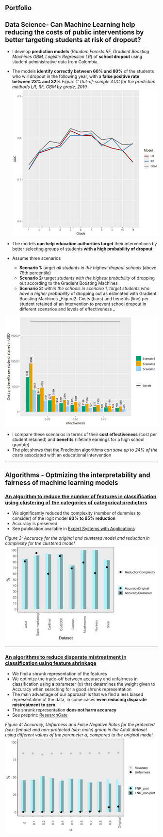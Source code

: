 ## Portfolio
## Data Science- Can Machine Learning help reducing the costs of public interventions by better targeting students at risk of dropout?
- I develop **prediction models** (_Random Forests RF, Gradient Boosting Machines GBM, Logistic Regression LR_) of **school dropout** using student administrative data from Colombia.
- The models **identify correctly between 60% and 80%** of the students who will dropout in the following year, with a **false positive rate between 23% and 32%**
  _Figure 1: Out-of-sample AUC for the prediction methods LR, RF, GBM by grade, 2019_
  <img src="images/auc.PNG?raw=true"/> 
  
 
  
- The models **can help education authorities target** their interventions by better selecting groups of students **with a high probability of dropout**
- Assume three scenarios
  - **Scenario 1:** target _all students in the highest dropout schools_ (above 75th percentile)
  - **Scenario 2:** target _students with the highest probability_ of dropping out according to the Gradient Boosting Machines
  - **Scenario 3:** _within the schools in scenario 1, target students who have a higher probability_ of dropping out as estimated with Gradient Boosting Machines
_Figure2: Costs (bars) and benefits (line) per student retained of an intervention to prevent school dropout in different scenarios and levels of effectiveness
_
<img src="images/color_blind.png?raw=true"/> 

- I compare these scenarios in terms of their **cost effectiveness** (cost per student retained) and **benefits** (lifetime earnings for a high school gradute)
- The plot shows that the Prediction algorithms _can save up to 24% of the costs_ associated with an educational intervention

---
## Algorithms - Optmizing the interpretability and fairness of machine learning models 
### [An algorithm to reduce the number of features in classification using clustering of the categories of categorical predictors](https://marcelagalvisres.github.io/clustcat/)

- We significantly reduced the complexity (number of dummies to consider) of the logit model **60% to 95% reduction**
- Accuracy is preserved
- See publication available in [Expert Systems with Applications](https://doi.org/10.1016/j.eswa.2021.115245)


_Figure 3: Accuracy for the original and clustered model and reduction in complexity for the clustered model_
<img src="images/effect_clust.jpeg?raw=true"/>

---

### [An algorithms to reduce disparate mistreatment in classification using feature shrinkage](https://www.researchgate.net/publication/358614960_Improving_fairness_of_Generalized_Linear_Models_by_feature_shrinkage)

- We find a shrunk representation of the features 
- We optimize the trade-off between accuracy and unfairness in classification using a parameter (&alpha;) that determines the weight given to Accuracy when searching for a good shrunk representation
- The main advantage of our approach is that we find a less biased representation of the data, in some cases **even reducing disparate mistreatment to zero** 
- The shrunk representation **does not harm accuracy**
- See preprint: [ResearchGate](https://www.researchgate.net/publication/358614960_Improving_fairness_of_Generalized_Linear_Models_by_feature_shrinkage)

_Figure 4: Accuracy, Unfairness and False Negative Rates for the protected (sex: female) and non-protected (sex: male) group in the Adult dataset using different values of the parameter &alpha;, compared to the original model_
<img src="images/Adult_sex.jpeg?raw=true"/> 



